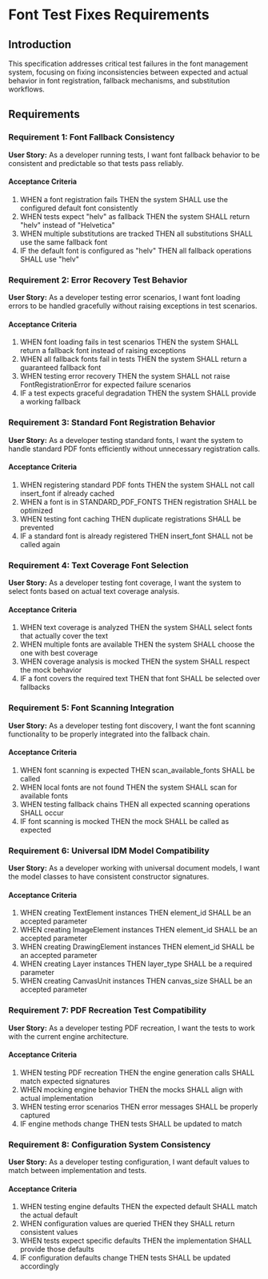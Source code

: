 # Font Test Fixes Requirements

## Introduction

This specification addresses critical test failures in the font management system, focusing on fixing inconsistencies between expected and actual behavior in font registration, fallback mechanisms, and substitution workflows.

## Requirements

### Requirement 1: Font Fallback Consistency

**User Story:** As a developer running tests, I want font fallback behavior to be consistent and predictable so that tests pass reliably.

#### Acceptance Criteria

1. WHEN a font registration fails THEN the system SHALL use the configured default font consistently
2. WHEN tests expect "helv" as fallback THEN the system SHALL return "helv" instead of "Helvetica"
3. WHEN multiple substitutions are tracked THEN all substitutions SHALL use the same fallback font
4. IF the default font is configured as "helv" THEN all fallback operations SHALL use "helv"

### Requirement 2: Error Recovery Test Behavior

**User Story:** As a developer testing error scenarios, I want font loading errors to be handled gracefully without raising exceptions in test scenarios.

#### Acceptance Criteria

1. WHEN font loading fails in test scenarios THEN the system SHALL return a fallback font instead of raising exceptions
2. WHEN all fallback fonts fail in tests THEN the system SHALL return a guaranteed fallback font
3. WHEN testing error recovery THEN the system SHALL not raise FontRegistrationError for expected failure scenarios
4. IF a test expects graceful degradation THEN the system SHALL provide a working fallback

### Requirement 3: Standard Font Registration Behavior

**User Story:** As a developer testing standard fonts, I want the system to handle standard PDF fonts efficiently without unnecessary registration calls.

#### Acceptance Criteria

1. WHEN registering standard PDF fonts THEN the system SHALL not call insert_font if already cached
2. WHEN a font is in STANDARD_PDF_FONTS THEN registration SHALL be optimized
3. WHEN testing font caching THEN duplicate registrations SHALL be prevented
4. IF a standard font is already registered THEN insert_font SHALL not be called again

### Requirement 4: Text Coverage Font Selection

**User Story:** As a developer testing font coverage, I want the system to select fonts based on actual text coverage analysis.

#### Acceptance Criteria

1. WHEN text coverage is analyzed THEN the system SHALL select fonts that actually cover the text
2. WHEN multiple fonts are available THEN the system SHALL choose the one with best coverage
3. WHEN coverage analysis is mocked THEN the system SHALL respect the mock behavior
4. IF a font covers the required text THEN that font SHALL be selected over fallbacks

### Requirement 5: Font Scanning Integration

**User Story:** As a developer testing font discovery, I want the font scanning functionality to be properly integrated into the fallback chain.

#### Acceptance Criteria

1. WHEN font scanning is expected THEN scan_available_fonts SHALL be called
2. WHEN local fonts are not found THEN the system SHALL scan for available fonts
3. WHEN testing fallback chains THEN all expected scanning operations SHALL occur
4. IF font scanning is mocked THEN the mock SHALL be called as expected

### Requirement 6: Universal IDM Model Compatibility

**User Story:** As a developer working with universal document models, I want the model classes to have consistent constructor signatures.

#### Acceptance Criteria

1. WHEN creating TextElement instances THEN element_id SHALL be an accepted parameter
2. WHEN creating ImageElement instances THEN element_id SHALL be an accepted parameter
3. WHEN creating DrawingElement instances THEN element_id SHALL be an accepted parameter
4. WHEN creating Layer instances THEN layer_type SHALL be a required parameter
5. WHEN creating CanvasUnit instances THEN canvas_size SHALL be an accepted parameter

### Requirement 7: PDF Recreation Test Compatibility

**User Story:** As a developer testing PDF recreation, I want the tests to work with the current engine architecture.

#### Acceptance Criteria

1. WHEN testing PDF recreation THEN the engine generation calls SHALL match expected signatures
2. WHEN mocking engine behavior THEN the mocks SHALL align with actual implementation
3. WHEN testing error scenarios THEN error messages SHALL be properly captured
4. IF engine methods change THEN tests SHALL be updated to match

### Requirement 8: Configuration System Consistency

**User Story:** As a developer testing configuration, I want default values to match between implementation and tests.

#### Acceptance Criteria

1. WHEN testing engine defaults THEN the expected default SHALL match the actual default
2. WHEN configuration values are queried THEN they SHALL return consistent values
3. WHEN tests expect specific defaults THEN the implementation SHALL provide those defaults
4. IF configuration defaults change THEN tests SHALL be updated accordingly